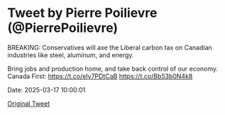 # Tweet by Pierre Poilievre (@PierrePoilievre)

BREAKING: Conservatives will axe the Liberal carbon tax on Canadian industries like steel, aluminum, and energy. 

Bring jobs and production home, and take back control of our economy. Canada First: https://t.co/eIy7PDtCaB https://t.co/Bb53b0N4k8

Date: 2025-03-17 10:00:01

[Original Tweet](https://x.com/PierrePoilievre/status/1901574232401707313)
